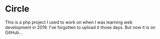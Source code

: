 # Circle

This is a php project I used to work on when I was learning web development in 2019. I've forgotten to upload it those days. But now it is on GitHub...
